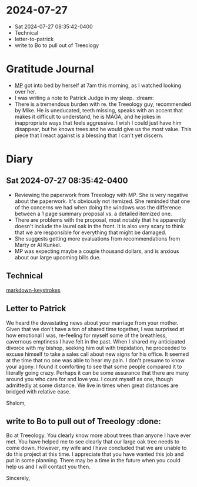 # 2024-07-27
* Sat 2024-07-27 08:35:42-0400
* Technical
* letter-to-patrick
* write to Bo to pull out of Treeology

# Gratitude Journal 

- [MP](/MP.md) got into bed by herself at 7am this morning, as I watched looking over her.
- I was writing a note to Patrick Judge in my sleep. :dream:
- There is a tremendous burden with re. the Treeology guy, recommended by Mike. He is uneducated, teeth missing, speaks with an accent that makes it difficult to understand, he is MAGA, and he jokes in inappropriate ways that feels aggressive. I wish I could just have him disappear, but he knows trees and he would give us the most value. This piece that I react against is a blessing that I can't yet discern.

# Diary 

## Sat 2024-07-27 08:35:42-0400
- Reviewing the paperwork from Treeology with MP. She is very negative about the paperwork. It's obviously not itemized. She reminded that one of the concerns we had when doing the windows was the difference between a 1 page summary proposal vs. a detailed itemized one. 
- There are problems with the proposal, most notably that he apparently doesn't include the laurel oak in the front. It is also very scary to think that we are responsible for everything that might be damaged. 
- She suggests getting more evaluations from recommendations from Marty or Al Kunkel.
- MP was expecting maybe a couple thousand dollars, and is anxious about our large upcoming bills due.
## Technical

[markdown-keystrokes](/markdown-keystrokes.md)

## Letter to Patrick

We heard the devastating news about your marriage from your mother. Given that we don't have a ton of shared time together, I was surprised at how emotional I was, re-feeling for myself some of the breathless, cavernous emptiness I have felt in the past. When I shared my anticipated divorce with my bishop, seeking him out with trepidation, he proceeded to excuse himself to take a sales call about new signs for his office. It seemed at the time that no one was able to hear my pain. I don't presume to know your agony. I found it comforting to see that some people compared it to literally going crazy. Perhaps it can be some assurance that there are many around you who care for and love you. I count myself as one, though admittedly at some distance. We live in times when great distances are bridged with relative ease. 

Shalom,

## write to Bo to pull out of Treeology :done:

Bo at Treeology. You clearly know more about trees than anyone I have ever met. You have helped me to see clearly that our large oak tree needs to come down. However, my wife and I have concluded that we are unable to do this project at this time. I appreciate that you have wanted this job and put in some planning. There may be a time in the future when you could help us and I will contact you then. 

Sincerely,

